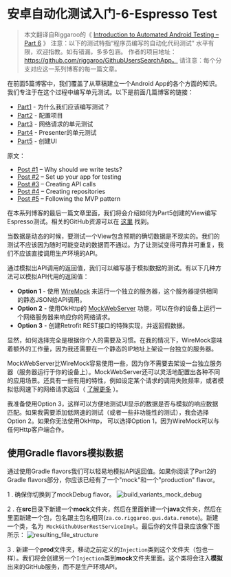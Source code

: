 安卓自动化测试入门-6-Espresso Test
=========================

> 本文翻译自Riggaroo的《 [Introduction to Automated Android Testing – Part 6](https://riggaroo.co.za/introduction-automated-android-testing-part-6/) 》 
注意：以下的测试特指“程序员编写的自动化代码测试” 
水平有限，欢迎指教。如有错漏，多多包涵。 
作者的项目地址： 
https://github.com/riggaroo/GithubUsersSearchApp。 
请注意：每个分支对应这一系列博客的每一篇文章。

在前面5篇博客中，我们覆盖了从草稿建立一个Android App的各个方面的知识。我们专注于在这个过程中编写单元测试。以下是前面几篇博客的链接：

 - [Part1](http://blog.csdn.net/jaychen2011/article/details/52712130) - 为什么我们应该编写测试？
 - [Part2](http://blog.csdn.net/jaychen2011/article/details/52723025) - 配置项目
 - [Part3](http://blog.csdn.net/jaychen2011/article/details/52735028) - 网络请求的单元测试
 - [Part4](http://blog.csdn.net/jaychen2011/article/details/52947368) - Presenter的单元测试
 - [Part5](http://blog.csdn.net/jaychen2011/article/details/53364620) - 创建UI

原文：

 - [Post #1](https://riggaroo.co.za/introduction-automated-android-testing/) – Why should we write tests?
 - [Post #2](https://riggaroo.co.za/automated-android-testing-part-2-setup/) – Set up your app for testing
 - [Post #3](https://riggaroo.co.za/introduction-android-testing-part3/) – Creating API calls
 - [Post #4](https://riggaroo.co.za/introduction-android-testing-part-4/) – Creating repositories
 - [Post #5](https://riggaroo.co.za/introduction-automated-android-testing-part-5/) – Following the MVP pattern

在本系列博客的最后一篇文章里面，我们将会介绍如何为Part5创建的View编写Espresso测试。相关的GitHub资源可以在 [这里](https://github.com/riggaroo/GithubUsersSearchApp) 找到。

当数据是动态的时候，要测试一个View包含预期的确切数据是不现实的。我们的测试不应该因为随时可能变动的数据而不通过。为了让测试变得可靠并可重复，我们不应该直接调用生产环境的API。

通过模拟出API调用的返回值，我们可以编写基于模拟数据的测试。有以下几种方法可以模拟API代用的返回值：

 - **Option 1** - 使用 [WireMock](http://wiremock.org/) 来运行一个独立的服务器，这个服务器提供相同的静态JSON给API调用。
 - **Option 2** - 使用OkHttp的 [MockWebServer](https://github.com/square/okhttp/tree/master/mockwebserver) 功能，可以在你的设备上运行一个网络服务器来响应你的网络请求。
 - **Option 3** - 创建Retrofit REST接口的特殊实现，并返回假数据。

显然，如何选择完全是根据你个人的需要及习惯。在我的情况下，WireMock意味着额外的工作量，因为我还需要在一个静态的IP地址上架设一台独立的服务器。

MockWebServer比WireMock容易使用一些，因为你不需要去架设一台独立服务器（服务器运行于你的设备上）。MockWebServer还可以灵活地配置出各种不同的应用场景。还具有一些有用的特性，例如设定某个请求的调用失败频率，或者模拟低网速下的网络请求返回（ [了解更多](https://riggaroo.co.za/retrofit-2-mocking-http-responses/) ）。

我准备使用Option 3，这样可以方便地测试UI显示的数据是否与模拟的响应数据匹配。如果我需要添加低网速的测试（或者一些非功能性的测试），我会选择Option 2。如果你无法使用OkHttp，
可以选择Option 1，因为WireMock可以与任何Http客户端合作。

使用Gradle flavors模拟数据
--------------------

通过使用Gradle flavors我们可以轻易地模拟API返回值。如果你阅读了Part2的Gradle flavors部分，你应该已经有了一个"mock"和一个"production" flavor。

1 . 确保你切换到了mockDebug flavor。
![build_variants_mock_debug](http://img.blog.csdn.net/20161211204752935?watermark/2/text/aHR0cDovL2Jsb2cuY3Nkbi5uZXQvSmF5Q2hlbjIwMTE=/font/5a6L5L2T/fontsize/400/fill/I0JBQkFCMA==/dissolve/70/gravity/SouthEast)

2 . 在**src**目录下新建一个**mock**文件夹，然后在里面新建一个**java**文件夹，然后在里面新建一个包，包名跟主包名相同(`za.co.riggaroo.gus.data.remote`)。新建一个类，名为` MockGithubUserRestServiceImpl`。最后你的文件目录应该像下图所示：
![resulting_file_structure](http://img.blog.csdn.net/20161211205619731?watermark/2/text/aHR0cDovL2Jsb2cuY3Nkbi5uZXQvSmF5Q2hlbjIwMTE=/font/5a6L5L2T/fontsize/400/fill/I0JBQkFCMA==/dissolve/70/gravity/SouthEast)

3 . 新建一个**prod**文件夹，移动之前定义的`Injection`类到这个文件夹（包也一样）。我们将会创建另一个`Injection`类到**mock**文件夹里面。这个类将会注入**模拟**出来的GitHub服务，而不是生产环境API。